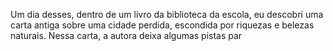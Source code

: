 <!DOCTYPE html>
<html lang="pt-BR">
<head> 
    <meta charset="UTF-8"> 
  <meta name="viewport" content="width=device-width, initial-scale=1.0">
  <link rel="stylesheet" href="style.css">
  <link rel="preconnect" href="https://fonts.googleapis.com">
  <link rel="preconnect" href="https://fonts.gstatic.com" crossorigin> 
  <link href="https://fonts.googleapis.com/css2?family=Bai+Jamjuree:ital,wght@0,200;0,300;0,400;0,500;0,600;0,700;1,200;1,300;1,400;1,500;1,600;1,700&display=swap" rel="stylesheet"> 
  <title>Em busca da cidade perdida</title>
</head>
  <body> 
    <main> 
      <div class="passo ativo" id="passo-0"> 
        <img src="img/cenario-passo0.png" alt=""><p>Um dia desses, dentro de um livro da biblioteca da escola, eu descobri uma carta antiga sobre uma cidade perdida, escondida por riquezas e belezas naturais. Nessa carta, a autora deixa algumas pistas par
